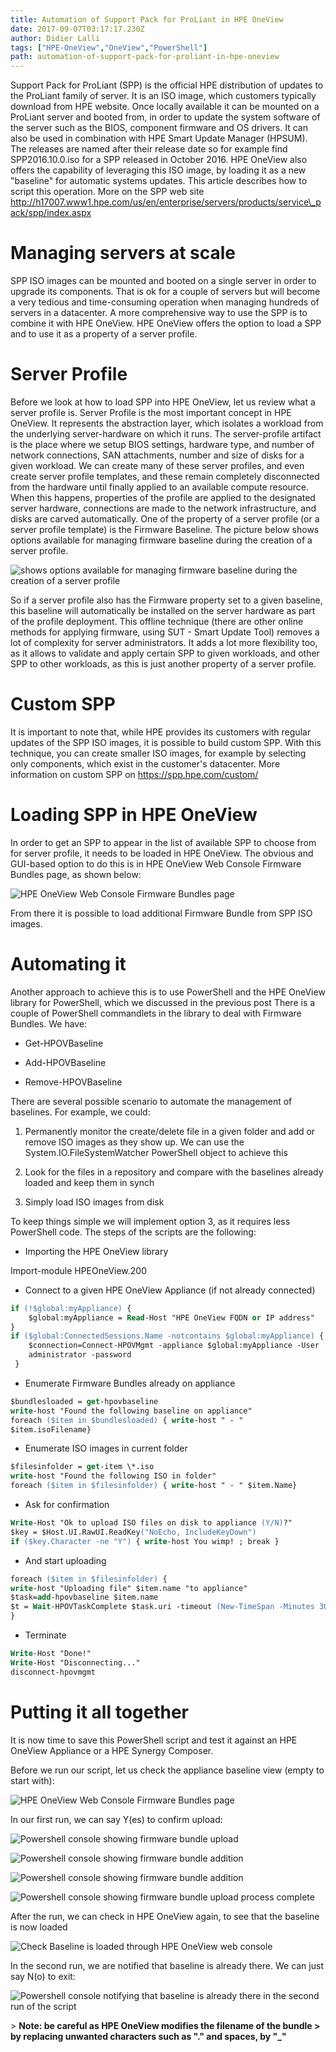 ```yaml
---
title: Automation of Support Pack for ProLiant in HPE OneView
date: 2017-09-07T03:17:17.230Z
author: Didier Lalli 
tags: ["HPE-OneView","OneView","PowerShell"]
path: automation-of-support-pack-for-proliant-in-hpe-oneview
---
```

Support Pack for ProLiant (SPP) is the official HPE distribution of
updates to the ProLiant family of server. It is an ISO image, which
customers typically download from HPE website. Once locally available it
can be mounted on a ProLiant server and booted from, in order to update
the system software of the server such as the BIOS, component firmware
and OS drivers. It can also be used in combination with HPE Smart Update
Manager (HPSUM). The releases are named after their release date so for
example find SPP2016.10.0.iso for a SPP released in October 2016. HPE
OneView also offers the capability of leveraging this ISO image, by
loading it as a new "baseline" for automatic systems updates. This
article describes how to script this operation. More on the SPP web site
http://h17007.www1.hpe.com/us/en/enterprise/servers/products/service\_pack/spp/index.aspx

# Managing servers at scale

SPP ISO images can be mounted and booted on a single server in order to
upgrade its components. That is ok for a couple of servers but will
become a very tedious and time-consuming operation when managing
hundreds of servers in a datacenter. A more comprehensive way to use the
SPP is to combine it with HPE OneView. HPE OneView offers the option to
load a SPP and to use it as a property of a server profile.

# Server Profile

Before we look at how to load SPP into HPE OneView, let us review what a
server profile is. Server Profile is the most important concept in HPE
OneView. It represents the abstraction layer, which isolates a workload
from the underlying server-hardware on which it runs. The server-profile
artifact is the place where we setup BIOS settings, hardware type, and
number of network connections, SAN attachments, number and size of disks
for a given workload. We can create many of these server profiles, and
even create server profile templates, and these remain completely
disconnected from the hardware until finally applied to an available
compute resource. When this happens, properties of the profile are
applied to the designated server hardware, connections are made to the
network infrastructure, and disks are carved automatically. One of the
property of a server profile (or a server profile template) is the
Firmware Baseline. The picture below shows options available for
managing firmware baseline during the creation of a server profile.

![shows options available for managing firmware baseline during the creation of a server profile](https://hpe-developer-portal.s3.amazonaws.com/uploads/media/2017/9/spp-sp-1504754621422.png)

So if a server profile also has the Firmware property set to a given
baseline, this baseline will automatically be installed on the server
hardware as part of the profile deployment. This offline technique
(there are other online methods for applying firmware, using SUT - Smart
Update Tool) removes a lot of complexity for server administrators. It
adds a lot more flexibility too, as it allows to validate and apply
certain SPP to given workloads, and other SPP to other workloads, as
this is just another property of a server profile.

# Custom SPP

It is important to note that, while HPE provides its customers with
regular updates of the SPP ISO images, it is possible to build custom
SPP. With this technique, you can create smaller ISO images, for example
by selecting only components, which exist in the customer's datacenter.
More information on custom SPP on https://spp.hpe.com/custom/

# Loading SPP in HPE OneView

In order to get an SPP to appear in the list of available SPP to choose
from for server profile, it needs to be loaded in HPE OneView. The
obvious and GUI-based option to do this is in HPE OneView Web Console
Firmware Bundles page, as shown below:

![HPE OneView Web Console Firmware Bundles page](https://hpe-developer-portal.s3.amazonaws.com/uploads/media/2017/9/spp-firmwarebundle-1504754856328.png)

From there it is possible to load additional Firmware Bundle from SPP
ISO images.

# Automating it

Another approach to achieve this is to use PowerShell and the HPE
OneView library for PowerShell, which we discussed in the previous post
There is a couple of PowerShell commandlets in the library to deal with
Firmware Bundles. We have:

-   Get-HPOVBaseline

-   Add-HPOVBaseline

-   Remove-HPOVBaseline

There are several possible scenario to automate the management of
baselines. For example, we could:

1.  Permanently monitor the create/delete file in a given folder and add
    or remove ISO images as they show up. We can use the
    System.IO.FileSystemWatcher PowerShell object to achieve this

2.  Look for the files in a repository and compare with the baselines
    already loaded and keep them in synch

3.  Simply load ISO images from disk

To keep things simple we will implement option 3, as it requires less
PowerShell code. The steps of the scripts are the following:

-   Importing the HPE OneView library

Import-module HPEOneView.200

-   Connect to a given HPE OneView Appliance (if not already connected)


```postscript
if (!$global:myAppliance) {
	$global:myAppliance = Read-Host "HPE OneView FQDN or IP address"
}
if ($global:ConnectedSessions.Name -notcontains $global:myAppliance) {
	$connection=Connect-HPOVMgmt -appliance $global:myAppliance -User
	administrator -password 
 }
```

-   Enumerate Firmware Bundles already on appliance

```postscript
$bundlesloaded = get-hpovbaseline
write-host "Found the following baseline on appliance"
foreach ($item in $bundlesloaded) { write-host " - "
$item.isoFilename}
```

-   Enumerate ISO images in current folder

```postscript
$filesinfolder = get-item \*.iso
write-host "Found the following ISO in folder"
foreach ($item in $filesinfolder) { write-host " - " $item.Name}
```

-   Ask for confirmation

```postscript
Write-Host "Ok to upload ISO files on disk to appliance (Y/N)?"
$key = $Host.UI.RawUI.ReadKey("NoEcho, IncludeKeyDown")
if ($key.Character -ne "Y") { write-host You wimp! ; break }
```

-   And start uploading

```postscript
foreach ($item in $filesinfolder) {
write-host "Uploading file" $item.name "to appliance"
$task=add-hpovbaseline $item.name
$t = Wait-HPOVTaskComplete $task.uri -timeout (New-TimeSpan -Minutes 30)
}
```

-   Terminate

```postscript
Write-Host "Done!"
Write-Host "Disconnecting..."
disconnect-hpovmgmt
```

# Putting it all together

It is now time to save this PowerShell script and test it against an HPE
OneView Appliance or a HPE Synergy Composer.

Before we run our script, let us check the appliance baseline view
(empty to start with):

![HPE OneView Web Console Firmware Bundles page](https://hpe-developer-portal.s3.amazonaws.com/uploads/media/2017/9/spp-nofirmwarebundle-1504803548928.png)

In our first run, we can say Y(es) to confirm upload:

![Powershell console showing firmware bundle upload](https://hpe-developer-portal.s3.amazonaws.com/uploads/media/2017/9/spp-ps1-1504803751946.png)



![Powershell console showing firmware bundle addition](https://hpe-developer-portal.s3.amazonaws.com/uploads/media/2017/9/spp-ps2-1504803760139.png)



![Powershell console showing firmware bundle addition](https://hpe-developer-portal.s3.amazonaws.com/uploads/media/2017/9/spp-ps3-1504803766997.png)



![Powershell console showing firmware bundle upload process complete](https://hpe-developer-portal.s3.amazonaws.com/uploads/media/2017/9/spp-ps4-1504803773690.png)

After the run, we can check in HPE OneView again, to see that the
baseline is now loaded

![Check Baseline is loaded through HPE OneView web console](https://hpe-developer-portal.s3.amazonaws.com/uploads/media/2017/9/spp-firmwarebundle-1504754856328.png)

In the second run, we are notified that baseline is already there. We
can just say N(o) to exit:

![Powershell console notifying that baseline is already there in the second run of the script](https://hpe-developer-portal.s3.amazonaws.com/uploads/media/2017/9/spp-ps5-1504803781691.png)

&gt; **Note: be careful as HPE OneView modifies the filename of the bundle
&gt; by replacing unwanted characters such as "." and spaces, by "\_"**
